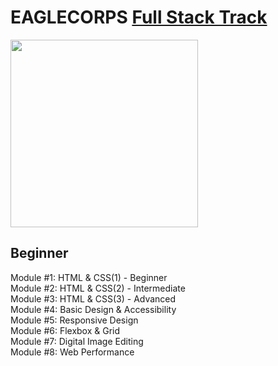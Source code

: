 # **EAGLECORPS** [Full Stack Track](../README.md)
<img align="center" width="300" src="https://thehappypuppysite.com/wp-content/uploads/2017/10/Cute-Dog-Names-HP-long.jpg"><br />

## Beginner
Module #1: HTML & CSS(1) - Beginner<br />
Module #2: HTML & CSS(2) - Intermediate<br />
Module #3: HTML & CSS(3) - Advanced<br />
Module #4: Basic Design & Accessibility<br />
Module #5: Responsive Design<br />
Module #6: Flexbox & Grid<br />
Module #7: Digital Image Editing<br />
Module #8: Web Performance<br />